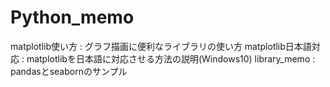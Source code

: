 # Python_memo

matplotlib使い方 : グラフ描画に便利なライブラリの使い方
matplotlib日本語対応 : matplotlibを日本語に対応させる方法の説明(Windows10)
library_memo : pandasとseabornのサンプル